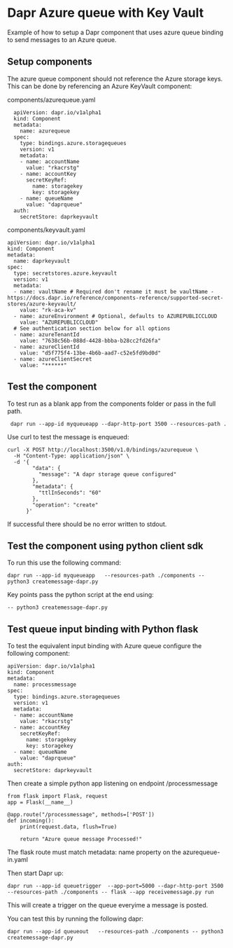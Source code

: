 # Dapr Azure queue with Key Vault

Example of how to setup a Dapr component that uses azure queue binding 
to send messages to an Azure queue.

## Setup components

The azure queue component should not reference the Azure storage keys.
This can be done by referencing an Azure KeyVault component:

components/azurequeue.yaml

```
  apiVersion: dapr.io/v1alpha1
  kind: Component
  metadata:
    name: azurequeue
  spec:
    type: bindings.azure.storagequeues
    version: v1
    metadata:
    - name: accountName
      value: "rkacrstg"
    - name: accountKey
      secretKeyRef:
        name: storagekey
        key: storagekey
    - name: queueName
      value: "daprqueue"
  auth:
    secretStore: daprkeyvault
```
components/keyvault.yaml

```
apiVersion: dapr.io/v1alpha1
kind: Component
metadata:
  name: daprkeyvault
spec:
  type: secretstores.azure.keyvault
  version: v1
  metadata:
  - name: vaultName # Required don't rename it must be vaultName - https://docs.dapr.io/reference/components-reference/supported-secret-stores/azure-keyvault/
    value: "rk-aca-kv"
  - name: azureEnvironment # Optional, defaults to AZUREPUBLICCLOUD
    value: "AZUREPUBLICCLOUD"
  # See authentication section below for all options
  - name: azureTenantId
    value: "7638c56b-088d-4428-bbba-b28cc2fd26fa"
  - name: azureClientId
    value: "d5f775f4-13be-4b6b-aad7-c52e5fd9bd0d"
  - name: azureClientSecret
    value: "******"
```

## Test the component

To test run as a blank app from the components folder or pass in the full path.

```
 dapr run --app-id myqueueapp --dapr-http-port 3500 --resources-path .

```

Use curl to test the message is enqueued:

```
curl -X POST http://localhost:3500/v1.0/bindings/azurequeue \
  -H "Content-Type: application/json" \
  -d '{
        "data": {
          "message": "A dapr storage queue configured"
        },
        "metadata": {
          "ttlInSeconds": "60"
        },
        "operation": "create"
      }'         

```
If successful there should be no error written to stdout.

## Test the component using python client sdk

To run this use the following command:

```
dapr run --app-id myqueueapp   --resources-path ./components -- python3 createmessage-dapr.py

```
Key points pass the python script at the end using:

```
-- python3 createmessage-dapr.py
```

## Test queue input binding with Python flask

To test the equivalent input binding with Azure queue configure the following component:

```
apiVersion: dapr.io/v1alpha1
kind: Component
metadata:
  name: processmessage
spec:
  type: bindings.azure.storagequeues
  version: v1
  metadata:
  - name: accountName
    value: "rkacrstg"
  - name: accountKey
    secretKeyRef:
      name: storagekey
      key: storagekey
  - name: queueName
    value: "daprqueue"
auth:
  secretStore: daprkeyvault
```

Then create a simple python app listening on endpoint /processmessage 

```
from flask import Flask, request
app = Flask(__name__)

@app.route("/processmessage", methods=['POST'])
def incoming():
    print(request.data, flush=True)

    return "Azure queue message Processed!"
```
The flask route must match metadata: name property on the azurequeue-in.yaml

Then start Dapr up:

```
dapr run --app-id queuetrigger  --app-port=5000 --dapr-http-port 3500 --resources-path ./components -- flask --app receivemessage.py run
```
This will create a trigger on the queue everyime a message is posted.

You can test this by running the following dapr:

```
dapr run --app-id queueout   --resources-path ./components -- python3 createmessage-dapr.py

```